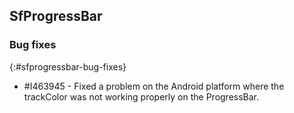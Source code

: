 ## SfProgressBar

### Bug fixes
{:#sfprogressbar-bug-fixes}

* \#I463945 - Fixed a problem on the Android platform where the trackColor was not working properly on the ProgressBar.